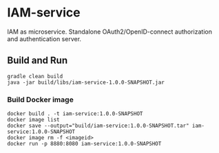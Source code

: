 # IAM-service
IAM as microservice. Standalone OAuth2/OpenID-connect authorization and authentication server. 

## Build and Run
```
gradle clean build
java -jar build/libs/iam-service-1.0.0-SNAPSHOT.jar
```

### Build Docker image 
```
docker build . -t iam-service:1.0.0-SNAPSHOT
docker image list
docker save --output="build/iam-service:1.0.0-SNAPSHOT.tar" iam-service:1.0.0-SNAPSHOT
docker image rm -f <imageid>
docker run -p 8880:8080 iam-service:1.0.0-SNAPSHOT
```
